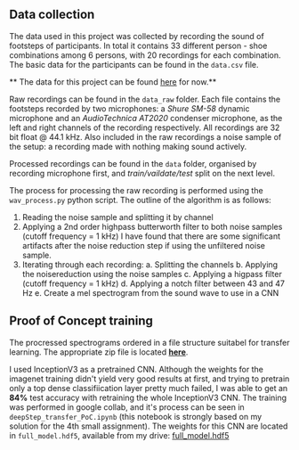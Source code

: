 ## Data collection

The data used in this project was collected by recording the sound of footsteps of participants. In total it contains 33 different person - shoe combinations among 6 persons, with 20 recordings for each combination. The basic data for the participants can be found in the `data.csv` file.

** The data for this project can be found [here](https://drive.google.com/open?id=1scHsJlCOq0luO0JiUdKg4VH2WY5fYLa1) for now.**

Raw recordings can be found in the `data_raw` folder. Each file contains the footsteps recorded by two microphones: a *Shure SM-58* dynamic microphone and an *AudioTechnica AT2020* condenser microphone, as the left and right channels of the recording respectively. All recordings are 32 bit float @ 44.1 kHz. Also included in the raw recordings a noise sample of the setup: a recording made with nothing making sound actively.

Processed recordings can be found in the `data` folder, organised by recording microphone first, and *train/vaildate/test* split on the next level.

The process for processing the raw recording is performed using the `wav_process.py` python script. The outline of the algorithm is as follows:
1. Reading the noise sample and splitting it by channel
2. Applying a 2nd order highpass butterworth filter to both noise samples (cutoff frequency = 1 kHz)
 I have found that there are some significant artifacts after the noise reduction step if using the unfiltered noise sample.
3. Iterating through each recording:
	a. Splitting the channels
	b. Applying the noisereduction using the noise samples
	c. Applying a higpass filter  (cutoff frequency = 1 kHz)
	d. Applying a notch filter between 43 and 47 Hz
	e. Create a mel spectrogram from the sound wave to use in a CNN

## Proof of Concept training

The procressed spectrograms ordered in a file structure suitabel for transfer learning. The appropriate zip file is located **[here](https://drive.google.com/open?id=1bnaGOYfbU7KD6jsE5w3N_7Uk9SC0Oh7w)**.

I used InceptionV3 as a pretrained CNN. Although the weights for the imagenet training didn't yield very good results at first, and trying to pretrain only a top dense classifiication layer pretty much failed, I was able to get an **84%** test accuracy with retraining the whole InceptionV3 CNN. The training was performed in google collab, and it's process can be seen in `deepStep_transfer_PoC.ipynb` (this notebook is strongly based on my solution for the 4th small assignment). The weights for this CNN are located in `full_model.hdf5`, available from my drive: [full_model.hdf5](https://drive.google.com/open?id=1H5F1x7gXDTHbBxvSrYcN_rhQ4d5tL0Ae)
